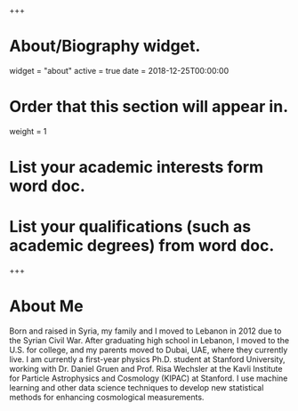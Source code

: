 +++
# About/Biography widget.
widget = "about"
active = true
date = 2018-12-25T00:00:00

# Order that this section will appear in.
weight = 1

# List your academic interests form word doc.


# List your qualifications (such as academic degrees) from word doc.

 
+++

# About Me

Born and raised in Syria, my family and I moved to Lebanon in 2012 due to the Syrian Civil War. After graduating high school in Lebanon, I moved to the U.S. for college, and my parents moved to Dubai, UAE, where they currently live. I am currently a first-year physics Ph.D. student at Stanford University, working with Dr. Daniel Gruen and Prof. Risa Wechsler at the Kavli Institute for Particle Astrophysics and Cosmology (KIPAC) at Stanford. I use machine learning and other data science techniques to develop new statistical methods for enhancing cosmological measurements.
